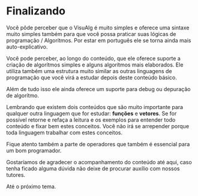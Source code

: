 # Finalizando

Você pôde perceber que o VisuAlg é muito simples e oferece uma sintaxe muito simples também para que você possa praticar suas lógicas de programação / Algorítmos. Por estar em português ele se torna ainda mais auto-explicativo.

Você pode perceber, ao longo do conteúdo, que ele oferece suporte a criação de algorítmos simples e alguns algorítmos mais elaborados. Ele utiliza também uma estrutura muito similar as outras linguagens de programação que você virá a estudar depois deste conteúdo básico.

Além de tudo isso ele ainda oferece um suporte para debug ou depuração de algorítmo.

Lembrando que existem dois conteúdos que são muito importante para qualquer outra linguagem que for estudar: **funções** e **vetores**. Se for possível retorne e refaça a leitura e os exemplos para entender todo conteúdo e fixar bem estes conceitos. Você não irá se arrepender porque toda linguagem trabalhar com estes conceitos.

Fique atento também a parte de operadores que também é essencial para um bom programador.

Gostaríamos de agradecer o acompanhamento do conteúdo até aqui, caso tenha ficado alguma dúvida não deixe de procurar auxílio com nossos tutores.

Até o próximo tema.